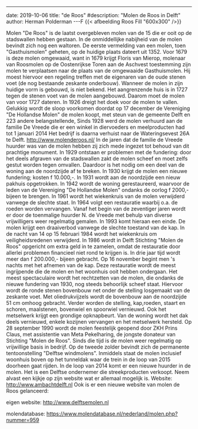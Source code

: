 ---
date: 2019-10-06
title: "de Roos"
#description: "Molen de Roos in Delft"
author: Herman Polderman
---F
{{< afbeelding Roos Fill "600x300" />}}

Molen "De Roos" is de laatst overgebleven molen van de 15 die er ooit op
de stadswallen hebben gestaan. In de onmiddellijke nabijheid van de
molen bevindt zich nog een waltoren. De eerste vermelding van een molen,
toen "Gasthuismolen" geheten, op de huidige plaats dateert uit 1352.
Voor 1679 is deze molen omgewaaid, want in 1679 krijgt Floris van
Mierop, molenaar van Roosmolen op de Oostenrijkse Toren aan de Aschvest
toestemming zijn molen te verplaatsen naar de plaats van de omgewaaide
Gasthuismolen. Hij moest hiervoor een regeling treffen met de eigenaren
van de oude stenen voet (de nog bestaande zeskante onderbouw). Wanneer
de molen in zijn huidige vorm is gebouwd, is niet bekend. Het
aangrenzende huis is in 1727 tegen de stenen voet van de molen
aangebouwd. Daarom moet de molen van voor 1727 dateren. In 1926 dreigt
het doek voor de molen te vallen. Gelukkig wordt de sloop voorkomen
doordat op 17 december de Vereniging "De Hollandse Molen" de molen
koopt, met steun van de gemeente Delft en 223 andere belangstellende,
Sinds 1928 werd de molen verhuurd aan de familie De Vreede die er een
winkel in diervoeders en meelproducten had tot 1 januari 2014 Het
bedrijf is daarna verhuist naar de Wateringsevest 26A te Delft.
http://www.molenderoos.nl/ In de jaren dat de familie de Vreede huurder
was van de molen hebben zij zich mede ingezet tot behoud van dit
prachtige monument. In 1929 ontstaan er problemen met de fundering: door
het deels afgraven van de stadswallen zakt de molen scheef en moet zelfs
gestut worden tegen omvallen. Daardoor is het nodig om een deel van de
woning aan de noordzijde af te breken. In 1930 krijgt de molen een
nieuwe fundering; kosten f 10.000,-. In 1931 wordt aan de noordzijde een
nieuw pakhuis opgetrokken. In 1942 wordt de woning gerestaureerd,
waarvoor de leden van de Vereniging "De Hollandse Molen" ondanks de
oorlog f 2000,- bijeen te brengen. In 1961 wordt het wiekenkruis van de
molen verwijderd vanwege de slechte staat. In 1964 volgt een restauratie
waarbij o.a. de roeden worden vervangen. Vanaf het begin van de
zeventiger jaren wordt er door de toenmalige huurder N. de Vreede met
behulp van diverse vrijwilligers weer regelmatig gemalen. In 1993 komt
hieraan een einde. De molen krijgt een draaiverbod vanwege de slechte
toestand van de kap. In de nacht van 14 op 15 februari 1984 wordt het
wiekenkruis om veiligheidsredenen verwijderd. In 1986 wordt in Delft
Stichting "Molen de Roos" opgericht om extra geld in te zamelen, omdat
de restauratie door allerlei problemen financieel niet rond te krijgen
is. In drie jaar tijd wordt meer dan f 200.000,- bijeen gebracht. Op 16
november begint men 's nachts met het afnemen van de kap. Deze
restauratie wordt de meest ingrijpende die de molen en het woonhuis ooit
hebben ondergaan. Het meest spectaculaire wordt het rechtzetten van de
molen, die ondanks de nieuwe fundering van 1930, nog steeds behoorlijk
scheef staat. Hiervoor wordt de ronde stenen bovenbouw net onder de
stelling losgemaakt van de zeskante voet. Met oliedrukvijzels wordt de
bovenbouw aan de noordzijde 51 cm omhoog gebracht. Verder worden de
stelling, kap,roeden, staart en schoren, maalstenen, bovenwiel en
spoorwiel vernieuwd. Ook het metselwerk krijgt een grondige opknapbeurt.
Van de woning wordt het dak deels vernieuwd, enkele kozijnen vervangen
en het metselwerk hersteld. Op 28 september 1990 wordt de molen
feestelijk geopend door ZKH Prins Claus, met assistentie van Meta
Pekelharing, de jongste donateur van Stichting "Molen de Roos". Sinds
die tijd is de molen weer regelmatig op vrijwillige basis in bedrijf. Op
de tweede zolder bevindt zich de permanente tentoonstelling "Delftse
windmolens". Inmiddels staat de molen inclusief woonhuis boven op het
tunneldak waar de trein in de loop van 2015 doorheen gaat rijden. In de
loop van 2014 komt er een nieuwe huurder in de molen. Het is een Delftse
ondernemer die streekproducten verkoopt. Neem alvast een kijkje op zijn
website wat er allemaal mogelijk is. Website: http://www.ambachtdelft.nl
Ook is er een nieuwe website van molen de Roos gelanceerd:

eigen website: http://www.delftsemolen.nl

molendatabase: https://www.molendatabase.nl/nederland/molen.php?nummer=959
